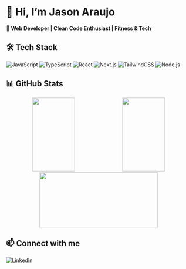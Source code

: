 # 👋 Hi, I’m Jason Araujo

🚀 **Web Developer | Clean Code Enthusiast | Fitness & Tech**

## 🛠️ Tech Stack
![JavaScript](https://img.shields.io/badge/JavaScript-F7DF1E?style=flat&logo=javascript&logoColor=black)
![TypeScript](https://img.shields.io/badge/TypeScript-3178C6?style=flat&logo=typescript&logoColor=white)
![React](https://img.shields.io/badge/React-20232A?style=flat&logo=react&logoColor=61DAFB)
![Next.js](https://img.shields.io/badge/Next.js-000000?style=flat&logo=next.js&logoColor=white)
![TailwindCSS](https://img.shields.io/badge/TailwindCSS-06B6D4?style=flat&logo=tailwindcss&logoColor=white)
![Node.js](https://img.shields.io/badge/Node.js-339933?style=flat&logo=node.js&logoColor=white)

## 📊 GitHub Stats
<div align="center">
  <img src="https://github-readme-stats.vercel.app/api/top-langs/?username=JasonAraujo1&layout=compact&theme=tokyonight&bg_color=000000" width="48%" height="200">
  <img src="https://github-readme-stats.vercel.app/api?username=JasonAraujo1&show_icons=true&theme=tokyonight&bg_color=000000" width="48%" height="200">
</div>

<div align="center">
  <img src="https://github-readme-activity-graph.vercel.app/graph?username=JasonAraujo1&theme=dracula" width="80%" height="150">
</div>

## 📫 Connect with me
[![LinkedIn](https://img.shields.io/badge/LinkedIn-0077B5?style=flat&logo=linkedin&logoColor=white)](https://www.linkedin.com/in/araujojason)
